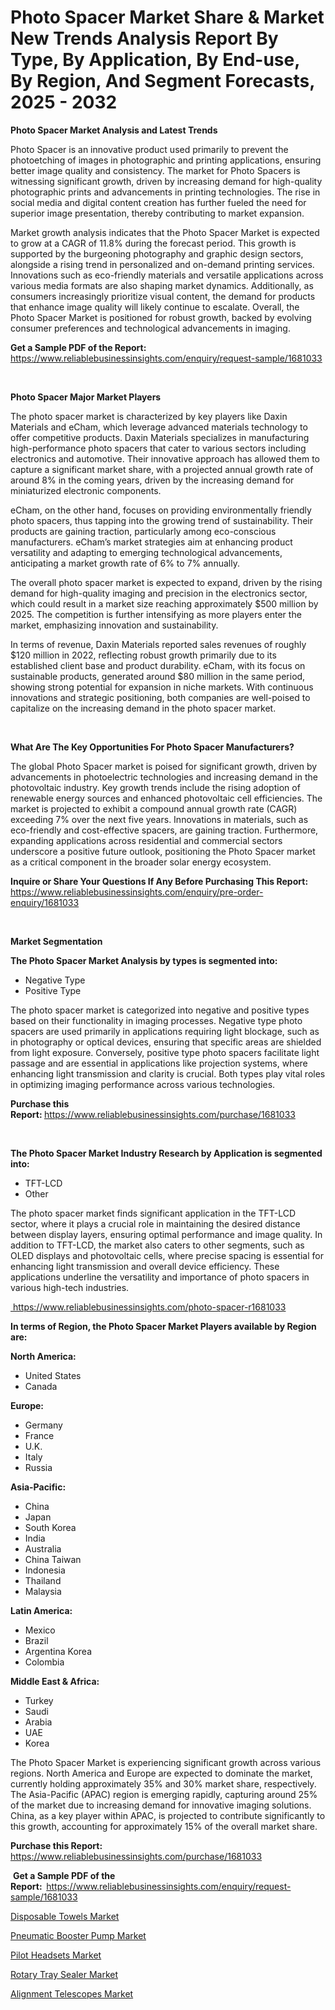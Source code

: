 <p><h1>Photo Spacer Market Share & Market New Trends Analysis Report By Type, By Application, By End-use, By Region, And Segment Forecasts, 2025 - 2032</h1></p><p><strong>Photo Spacer Market Analysis and Latest Trends</strong></p>
<p><p>Photo Spacer is an innovative product used primarily to prevent the photoetching of images in photographic and printing applications, ensuring better image quality and consistency. The market for Photo Spacers is witnessing significant growth, driven by increasing demand for high-quality photographic prints and advancements in printing technologies. The rise in social media and digital content creation has further fueled the need for superior image presentation, thereby contributing to market expansion.</p><p>Market growth analysis indicates that the Photo Spacer Market is expected to grow at a CAGR of 11.8% during the forecast period. This growth is supported by the burgeoning photography and graphic design sectors, alongside a rising trend in personalized and on-demand printing services. Innovations such as eco-friendly materials and versatile applications across various media formats are also shaping market dynamics. Additionally, as consumers increasingly prioritize visual content, the demand for products that enhance image quality will likely continue to escalate. Overall, the Photo Spacer Market is positioned for robust growth, backed by evolving consumer preferences and technological advancements in imaging.</p></p>
<p><strong>Get a Sample PDF of the Report:&nbsp;</strong> <a href="https://www.reliablebusinessinsights.com/enquiry/request-sample/1681033?utm_campaign=1119&utm_medium=2&utm_source=Github&utm_content=ia&utm_term=24032025&utm_id=photo-spacer">https://www.reliablebusinessinsights.com/enquiry/request-sample/1681033</a></p>
<p>&nbsp;</p>
<p><strong>Photo Spacer Major Market Players</strong></p>
<p><p>The photo spacer market is characterized by key players like Daxin Materials and eCham, which leverage advanced materials technology to offer competitive products. Daxin Materials specializes in manufacturing high-performance photo spacers that cater to various sectors including electronics and automotive. Their innovative approach has allowed them to capture a significant market share, with a projected annual growth rate of around 8% in the coming years, driven by the increasing demand for miniaturized electronic components.</p><p>eCham, on the other hand, focuses on providing environmentally friendly photo spacers, thus tapping into the growing trend of sustainability. Their products are gaining traction, particularly among eco-conscious manufacturers. eCham’s market strategies aim at enhancing product versatility and adapting to emerging technological advancements, anticipating a market growth rate of 6% to 7% annually.</p><p>The overall photo spacer market is expected to expand, driven by the rising demand for high-quality imaging and precision in the electronics sector, which could result in a market size reaching approximately $500 million by 2025. The competition is further intensifying as more players enter the market, emphasizing innovation and sustainability.</p><p>In terms of revenue, Daxin Materials reported sales revenues of roughly $120 million in 2022, reflecting robust growth primarily due to its established client base and product durability. eCham, with its focus on sustainable products, generated around $80 million in the same period, showing strong potential for expansion in niche markets. With continuous innovations and strategic positioning, both companies are well-poised to capitalize on the increasing demand in the photo spacer market.</p></p>
<p>&nbsp;</p>
<p><strong>What Are The Key Opportunities For Photo Spacer Manufacturers?</strong></p>
<p><p>The global Photo Spacer market is poised for significant growth, driven by advancements in photoelectric technologies and increasing demand in the photovoltaic industry. Key growth trends include the rising adoption of renewable energy sources and enhanced photovoltaic cell efficiencies. The market is projected to exhibit a compound annual growth rate (CAGR) exceeding 7% over the next five years. Innovations in materials, such as eco-friendly and cost-effective spacers, are gaining traction. Furthermore, expanding applications across residential and commercial sectors underscore a positive future outlook, positioning the Photo Spacer market as a critical component in the broader solar energy ecosystem.</p></p>
<p><strong>Inquire or Share Your Questions If Any Before Purchasing This Report:</strong> <a href="https://www.reliablebusinessinsights.com/enquiry/pre-order-enquiry/1681033?utm_campaign=1119&utm_medium=2&utm_source=Github&utm_content=ia&utm_term=24032025&utm_id=photo-spacer">https://www.reliablebusinessinsights.com/enquiry/pre-order-enquiry/1681033</a></p>
<p>&nbsp;</p>
<p><strong>Market Segmentation</strong></p>
<p><strong>The Photo Spacer Market Analysis by types is segmented into:</strong></p>
<p><ul><li>Negative Type</li><li>Positive Type</li></ul></p>
<p><p>The photo spacer market is categorized into negative and positive types based on their functionality in imaging processes. Negative type photo spacers are used primarily in applications requiring light blockage, such as in photography or optical devices, ensuring that specific areas are shielded from light exposure. Conversely, positive type photo spacers facilitate light passage and are essential in applications like projection systems, where enhancing light transmission and clarity is crucial. Both types play vital roles in optimizing imaging performance across various technologies.</p></p>
<p><strong>Purchase this Report:&nbsp;</strong><a href="https://www.reliablebusinessinsights.com/purchase/1681033?utm_campaign=1119&utm_medium=2&utm_source=Github&utm_content=ia&utm_term=24032025&utm_id=photo-spacer">https://www.reliablebusinessinsights.com/purchase/1681033</a></p>
<p>&nbsp;</p>
<p><strong>The Photo Spacer Market Industry Research by Application is segmented into:</strong></p>
<p><ul><li>TFT-LCD</li><li>Other</li></ul></p>
<p><p>The photo spacer market finds significant application in the TFT-LCD sector, where it plays a crucial role in maintaining the desired distance between display layers, ensuring optimal performance and image quality. In addition to TFT-LCD, the market also caters to other segments, such as OLED displays and photovoltaic cells, where precise spacing is essential for enhancing light transmission and overall device efficiency. These applications underline the versatility and importance of photo spacers in various high-tech industries.</p></p>
<p><a href="https://www.reliablebusinessinsights.com/photo-spacer-r1681033?utm_campaign=1119&utm_medium=2&utm_source=Github&utm_content=ia&utm_term=24032025&utm_id=photo-spacer">&nbsp;https://www.reliablebusinessinsights.com/photo-spacer-r1681033</a></p>
<p><strong>In terms of Region, the Photo Spacer Market Players available by Region are:</strong></p>
<p>
    <p> <strong> North America: </strong>
        <ul>
            <li>United States</li>
            <li>Canada</li>
        </ul>
        </p> 
    <p> <strong> Europe: </strong>
        <ul>
            <li>Germany</li>
            <li>France</li>
            <li>U.K.</li>
            <li>Italy</li>
            <li>Russia</li>
        </ul>
        </p> 
    <p> <strong> Asia-Pacific: </strong>
        <ul>
            <li>China</li>
            <li>Japan</li>
            <li>South Korea</li>
            <li>India</li>
            <li>Australia</li>
            <li>China Taiwan</li>
            <li>Indonesia</li>
            <li>Thailand</li>
            <li>Malaysia</li>
        </ul>
        </p> 
    <p> <strong> Latin America: </strong>
        <ul>
            <li>Mexico</li>
            <li>Brazil</li>
            <li>Argentina Korea</li>
            <li>Colombia</li>
        </ul>
        </p> 
    <p> <strong> Middle East & Africa: </strong>
        <ul>
            <li>Turkey</li>
            <li>Saudi</li>
            <li>Arabia</li>
            <li>UAE</li>
            <li>Korea</li>
        </ul>
    </p>
    </p>
<p><p>The Photo Spacer Market is experiencing significant growth across various regions. North America and Europe are expected to dominate the market, currently holding approximately 35% and 30% market share, respectively. The Asia-Pacific (APAC) region is emerging rapidly, capturing around 25% of the market due to increasing demand for innovative imaging solutions. China, as a key player within APAC, is projected to contribute significantly to this growth, accounting for approximately 15% of the overall market share.</p></p>
<p><strong>Purchase this Report: </strong><a href="https://www.reliablebusinessinsights.com/purchase/1681033?utm_campaign=1119&utm_medium=2&utm_source=Github&utm_content=ia&utm_term=24032025&utm_id=photo-spacer">https://www.reliablebusinessinsights.com/purchase/1681033</a></p>
<p>&nbsp;<strong>Get a Sample PDF of the Report:&nbsp;&nbsp;</strong><a href="https://www.reliablebusinessinsights.com/enquiry/request-sample/1681033?utm_campaign=1119&utm_medium=2&utm_source=Github&utm_content=ia&utm_term=24032025&utm_id=photo-spacer">https://www.reliablebusinessinsights.com/enquiry/request-sample/1681033</a></p>
<p><strong></strong></p>
<p><p><a href="https://github.com/reeseberro3j/Market-Research-Report-List-1/blob/main/disposable-towels-market.md?utm_campaign=1119&utm_medium=2&utm_source=Github&utm_content=ia&utm_term=24032025&utm_id=photo-spacer">Disposable Towels Market</a></p><p><a href="https://github.com/rocicbenton/Market-Research-Report-List-1/blob/main/pneumatic-booster-pump-market.md?utm_campaign=1119&utm_medium=2&utm_source=Github&utm_content=ia&utm_term=24032025&utm_id=photo-spacer">Pneumatic Booster Pump Market</a></p><p><a href="https://github.com/filinjaic7/Market-Research-Report-List-1/blob/main/pilot-headsets-market.md?utm_campaign=1119&utm_medium=2&utm_source=Github&utm_content=ia&utm_term=24032025&utm_id=photo-spacer">Pilot Headsets Market</a></p><p><a href="https://github.com/tahjaylestro/Market-Research-Report-List-1/blob/main/rotary-tray-sealer-market.md?utm_campaign=1119&utm_medium=2&utm_source=Github&utm_content=ia&utm_term=24032025&utm_id=photo-spacer">Rotary Tray Sealer Market</a></p><p><a href="https://github.com/ishikodehira/Market-Research-Report-List-1/blob/main/alignment-telescopes-market.md?utm_campaign=1119&utm_medium=2&utm_source=Github&utm_content=ia&utm_term=24032025&utm_id=photo-spacer">Alignment Telescopes Market</a></p></p>
